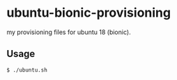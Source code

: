 # ubuntu-bionic-provisioning
my provisioning files for ubuntu 18 (bionic).  

## Usage

```
$ ./ubuntu.sh
```
